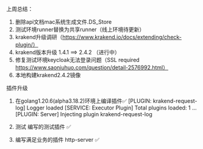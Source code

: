 上周总结：
 1. 删除api文档mac系统生成文件.DS_Store
 2. 测试环境runner替换为共享runner（线上环境待更新）
 3. krakend升级调研（https://www.krakend.io/docs/extending/check-plugin/）
 4. krakend版本升级 1.4.1 ==> 2.4.2 （进行中）
 5. 修复测试环境keycloak无法登录问题（SSL required https://www.saoniuhuo.com/question/detail-2576992.html）
 6. 本地构建krakend2.4.2镜像


插件升级
1. 在golang1.20.6(alpha3.18.2)环境上编译插件✅
    [PLUGIN: krakend-request-log] Logger loaded
    [SERVICE: Executor Plugin] Total plugins loaded: 1
    ...
    [PLUGIN: Server] Injecting plugin krakend-request-log

2. 测试 编写的测试插件 ✅

3. 编写满足业务的插件
    http-server ✅
    
